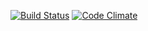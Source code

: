 [![Build Status](https://travis-ci.org/mh222zr/funkardet.svg?branch=master)](https://travis-ci.org/mh222zr/funkardet) [![Code Climate](https://codeclimate.com/github/mh222zr/funkardet.png)](https://codeclimate.com/github/mh222zr/funkardet)
